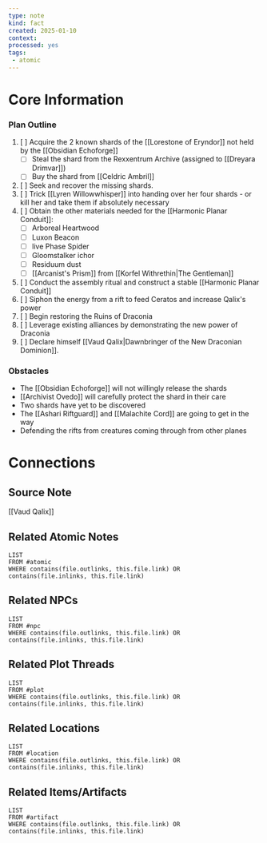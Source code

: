 ```yaml
---
type: note
kind: fact
created: 2025-01-10
context: 
processed: yes
tags:
 - atomic
---
```

# Core Information
### Plan Outline
1. [ ] Acquire the 2 known shards of the [[Lorestone of Eryndor]] not held by the [[Obsidian Echoforge]]
	- [ ] Steal the shard from the Rexxentrum Archive (assigned to [[Dreyara Drimvar]])
	- [ ] Buy the shard from [[Celdric Ambril]]
2. [ ] Seek and recover the missing shards.
3. [ ] Trick [[Lyren Willowwhisper]] into handing over her four shards - or kill her and take them if absolutely necessary
4. [ ] Obtain the other materials needed for the [[Harmonic Planar Conduit]]:
	- [ ] Arboreal Heartwood
	- [ ] Luxon Beacon
	- [ ] live Phase Spider
	- [ ] Gloomstalker ichor
	- [ ] Residuum dust
	- [ ] [[Arcanist's Prism]] from [[Korfel Withrethin|The Gentleman]]
1. [ ] Conduct the assembly ritual and construct a stable [[Harmonic Planar Conduit]]
2. [ ] Siphon the energy from a rift to feed Ceratos and increase Qalix's power
3. [ ] Begin restoring the Ruins of Draconia
4. [ ] Leverage existing alliances by demonstrating the new power of Draconia
5. [ ] Declare himself [[Vaud Qalix|Dawnbringer of the New Draconian Dominion]].

### Obstacles
- The [[Obsidian Echoforge]] will not willingly release the shards
- [[Archivist Ovedo]] will carefully protect the shard in their care
- Two shards have yet to be discovered
- The [[Ashari Riftguard]] and [[Malachite Cord]] are going to get in the way
- Defending the rifts from creatures coming through from other planes

# Connections
## Source Note
[[Vaud Qalix]]

## Related Atomic Notes
```dataview
LIST
FROM #atomic
WHERE contains(file.outlinks, this.file.link) OR contains(file.inlinks, this.file.link)
```

## Related NPCs
```dataview
LIST
FROM #npc 
WHERE contains(file.outlinks, this.file.link) OR contains(file.inlinks, this.file.link)
```

## Related Plot Threads
```dataview
LIST
FROM #plot  
WHERE contains(file.outlinks, this.file.link) OR contains(file.inlinks, this.file.link)
```

## Related Locations
```dataview
LIST
FROM #location 
WHERE contains(file.outlinks, this.file.link) OR contains(file.inlinks, this.file.link)
```

## Related Items/Artifacts
```dataview
LIST
FROM #artifact 
WHERE contains(file.outlinks, this.file.link) OR contains(file.inlinks, this.file.link)
```
